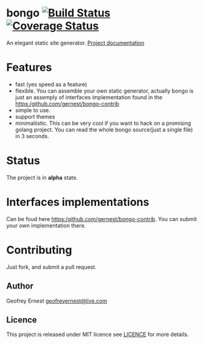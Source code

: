 # bongo [![Build Status](https://travis-ci.org/gernest/bongo.svg)](https://travis-ci.org/gernest/bongo) [![Coverage Status](https://coveralls.io/repos/gernest/bongo/badge.svg?branch=master&service=github)](https://coveralls.io/github/gernest/bongo?branch=master)

An elegant static site generator. [Project documentation](docs)

# Features
* fast (yes speed as a feature)
* flexible. You can assemble your own static generator, actually bongo is just an assemply of interfaces implementation found in the [https:/github.com/gernest/bongo-contrib]([https:/github.com/gernest/bongo-contrib)
* simple to use.
* support themes
* minimaliistic. This can be very cool if you want to hack on a promising golang project. You can read the whole bongo source(just a single file) in 3 seconds.

# Status
The project is in __alpha__ state.


# Interfaces implementations

Can be foud here [https:/github.com/gernest/bongo-contrib]([https:/github.com/gernest/bongo-contrib). You can submit your own implementation there.


# Contributing
Just fork, and submit a pull request.


## Author
Geofrey Ernest <geofreyernest@live.com>

## Licence
This project is released under MIT licence see [LICENCE](LICENCE) for more details.
